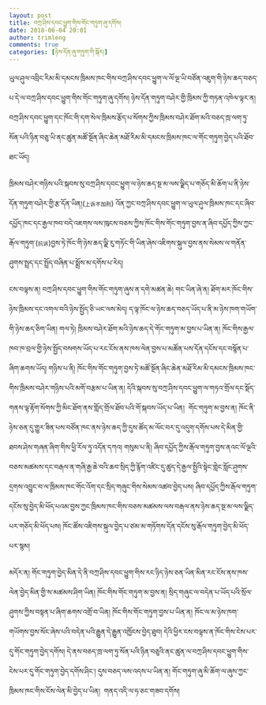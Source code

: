 ```yaml
---
layout: post
title: བཀྲ་ཤིས་དབང་ཕྱུག་གིས་གོང་གཏུག་ཞུ་དགོས།
date: 2018-06-04 20:01
author: trimleng
comments: true
categories: [ཉེས་དོན་ཞུ་གཏུག་གི་སྐོར།]
---
```

ཡུལ་ཤུལ་འབྲིང་རིམ་མི་དམངས་ཁྲིམས་ཁང་གིས་བཀྲ་ཤིས་དབང་ཕྱུག་ལ་ལོ་ལྔ་ཡི་བཙོན་འཇུག་གི་ཉེས་ཆད་བཅད་པ་དེ་ལ་བཀྲ་ཤིས་དབང་ཕྱུག་གིས་གོང་གཏུག་ཞུ་དགོས། ཉེས་དོན་གཏུག་བཤེར་གྱི་ཁྲིམས་ཀྱི་གཏན་འཁེལ་ལྟར་ན། བཀྲ་ཤིས་དབང་ཕྱུག་དང་ཁོང་གི་དག་སེལ་ཁྲིམས་རྩོད་པ་སོགས་ཀྱིས་ཁྲིམས་བཤེར་ཐོག་མའི་བཅད་ཁྲ་ལག་ཏུ་སོན་པའི་ཉིན་བཅུ་ཡི་ནང་ཚུན་མཚོ་སྔོན་ཞིང་ཆེན་མཐོ་རིམ་མི་དམངས་ཁྲིམས་ཁང་ལ་གོང་གཏུག་བྱེད་པའི་ཐོབ་ཐང་ཡོད།

<!--more-->ཁྲིམས་བཤེར་གཉིས་པའི་སྐབས་སུ་བཀྲ་ཤིས་དབང་ཕྱུག་ལ་ཉེས་ཆད་སྔ་མ་ལས་ལྗིད་པ་གཅོད་མི་ཆོག་པ་ནི་ཉེས་དོན་གཏུག་བཤེར་གྱི་རྩ་དོན་ཡིན།(<span style="font-size: 8pt;">上诉不加刑</span>) འོན་ཀྱང་བཀྲ་ཤིས་དབང་ཕྱུག་ལ་ཡུལ་ཤུལ་ཁྲིམས་ཁང་དང་ཞིབ་དཔྱོད་ཁང་དང་རྒྱལ་ཁབ་བདེ་འཇགས་ལས་ཁུངས་བཅས་ཀྱིས་ཁོང་གིས་གོང་གཏུག་བྱས་ན་ཞིབ་དཔྱོད་ཀྱིས་ཀྱང་རྒོལ་གཏུག་(<span style="font-size: 8pt;">抗诉</span>)བྱས་ཏེ་ཁོང་གི་ཉེས་ཆད་ལྗི་རུ་གཏོང་གི་ཡིན་ཞེས་འཇིགས་སྐུལ་བྱས་ནས་སེམས་ལ་གནོན་ཤུགས་སྤྲད་དང་སྤྲོད་བཞིན་པ་སྨྲོས་མ་དགོས་པ་རེད།
ངས་བལྟས་ན། བཀྲ་ཤིས་དབང་ཕྱུག་གིས་གོང་གཏུག་ཞུས་ན་དགེ་མཚན་ཆེ། གང་ཡིན་ཞེ་ན། ཐོག་མར་ཁོང་གིས་ཉེས་ཁྲིམས་དང་འགལ་བའི་ཉེས་སྤྱོད་ཅི་ཡང་ལས་མེད། ད་ལྟ་ཁོང་ལ་ཉེས་ཆད་བཅད་ཡོད་པ་ནི་མ་ཉེས་ཁག་གཡོག་གི་ཉེས་ཆད་ཅིག་ཡིན། གལ་ཏེ། ཁྲིམས་བཤེར་ཐོག་མའི་ཉེས་ཆད་དེ་གོང་གཏུག་མ་བྱས་པ་ཡིན་ན། ཁོང་གིས་རྒྱལ་ཁབ་ཁ་བྲལ་གྱི་ཉེས་སྤྱོད་བསགས་ཡོད་པ་རང་ངོས་ནས་ཁས་ལེན་བྱས་པ་མཚོན་པས་དོན་དངོས་དང་བསྙོན་པ་ཞིག་ཆགས་ཡོད། གཉིས་པ་ནི། ཁོང་གིས་གོང་གཏུག་བྱས་ཏེ་མཚོ་སྔོན་ཞིང་ཆེན་མཐོ་རིམ་མི་དམངས་ཁྲིམས་ཁང་གིས་ཁྲིམས་བཤེར་གཉིས་པའི་མགོ་བརྩམ་པ་ཡིན་ན། དེའི་སྐབས་སུ་བཀྲ་ཤིས་དབང་ཕྱུག་ལ་གཏའ་གྲོལ་དང་སྡོད་གནས་ལྟ་རྟོག་སོགས་ཀྱི་མིང་ཐོག་ནས་གློད་གྲོལ་ཐོབ་པའི་གོ་སྐབས་ཡོད་པ་ཡིན།  གོང་གཏུག་མ་བྱས་ན། ཁོང་ནི་ཉེས་ཅན་དུ་གྱུར་ཟིན་པས་བཙོན་ཁང་ནས་ཉེས་ཆད་ཀྱི་དུས་ཚོད་མ་ལོང་བར་དུ་འདུག་དགོས་པས་དེ་མིན་གྱི་ཐབས་ཤེས་གཞན་ཞིག་གིས་ཕྱི་རོལ་ཏུ་འདོན་དཀའ། གསུམ་པ་ནི། ཞིབ་དཔྱོད་ཀྱིས་རྒོལ་གཏུག་བྱས་ནའང་ལོ་ལྔའི་བཅས་མཚམས་དང་བརྒལ་ན་གཞི་རྒྱ་ཆེ་བའི་ཆབ་སྲིད་ཀྱི་རྙོག་འཛིང་དུ་ཚུད་དེ་རྒྱལ་སྤྱིའི་སྟེང་གླེང་སློང་ཤུགས་དྲགས་འབྱུང་བ་ལ་ཁྲིམས་ཁང་གོང་འོག་དང་སྲིད་གཞུང་གིས་སེམས་འཚབ་བྱེད་པས། ཞིབ་དཔྱོད་ཀྱིས་རྒོལ་གཏུག་དངོས་སུ་བྱེད་མི་ཕོད་པའམ་བྱས་ཀྱང་ཁྲིམས་ཁང་གིས་བཅས་མཚམས་ལས་བརྒལ་ནས་ཉེས་ཆད་སྔ་མ་ལས་ལྗིད་པར་གཅོད་མི་ཕོད་པས། ཁོང་ཚོས་འཇིགས་སྐུལ་བྱེད་པ་ཙམ་མ་གཏོགས་དོན་དངོས་སུ་རྒོལ་གཏུག་བྱེད་མི་ཕོད་པར་སྙམ།

མདོར་ན། གོང་གཏུག་བྱེད་མིན་དེ་ནི་བཀྲ་ཤིས་དབང་ཕྱུག་གིས་རང་ཉིད་ཉེས་ཅན་ཡིན་མིན་རང་ངོས་ནས་ཁས་ལེན་བྱེད་མིན་གྱི་ས་མཚམས་ཤིག་ཡིན། ཁོང་གིས་གོང་གཏུག་མ་བྱས་ན། སྲིད་གཞུང་ལ་བདེན་པ་ཡོད་པའི་སྲོལ་ཤུགས་ཀྱིས་བསྟན་པ་ཞིག་ཆགས་འགྲོ་བ་ཡིན། ཁོང་གིས་གོང་གཏུག་བྱས་པ་ཡིན་ན། ཁོང་ལ་མ་ཉེས་ཁག་གཡོགས་བྱས་སོང་ཞེས་པའི་བདེན་པའི་རྒྱུན་དེ་རྒྱུན་འཁྱོངས་བྱེད་ཐུབ། དེའི་ཕྱིར་ངས་བལྟས་ན་ཁོང་གིས་ངེས་པར་དུ་གོང་གཏུག་བྱེད་དགོས། དེ་ནས་བཅད་ཁྲ་ལག་ཏུ་སོན་པའི་ཉིན་བཅུའི་ནང་ཚུན་ལ་བཀྲ་ཤིས་དབང་ཕྱུག་གིས་ངེས་པར་དུ་གོང་གཏུག་བྱེད་དགོས་ཤིང་། དུས་བཅད་ལས་འདས་པ་ཡིན་ན། གོང་གཏུག་ཞུ་མི་ཆོག་ལ་ཞུས་ཀྱང་ཁྲིམས་ཁང་གིས་ངོས་ལེན་མི་བྱེད་པ་ཡིན།  གནད་འདི་ལ་ཧ་ཅང་གཟབ་དགོས།
